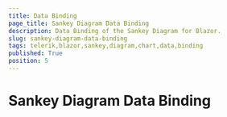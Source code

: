 ```yaml
---
title: Data Binding
page_title: Sankey Diagram Data Binding
description: Data Binding of the Sankey Diagram for Blazor.
slug: sankey-diagram-data-binding
tags: telerik,blazor,sankey,diagram,chart,data,binding
published: True
position: 5
---
```


# Sankey Diagram Data Binding